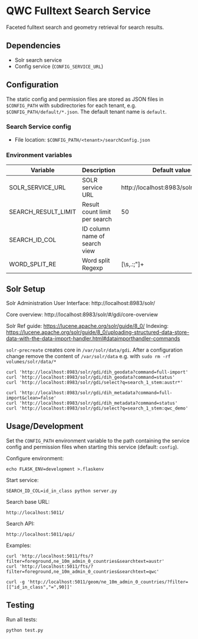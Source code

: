 QWC Fulltext Search Service
===========================

Faceted fulltext search and geometry retrieval for search results.


Dependencies
------------

* Solr search service
* Config service (`CONFIG_SERVICE_URL`)


Configuration
-------------

The static config and permission files are stored as JSON files in `$CONFIG_PATH` with subdirectories for each tenant, 
e.g. `$CONFIG_PATH/default/*.json`. The default tenant name is `default`.

### Search Service config

* File location: `$CONFIG_PATH/<tenant>/searchConfig.json`

### Environment variables

| Variable                | Description                   | Default value                         |
|-------------------------|-------------------------------|---------------------------------------|
| SOLR_SERVICE_URL        | SOLR service URL              | http://localhost:8983/solr/gdi/select |
| SEARCH_RESULT_LIMIT     | Result count limit per search | 50                                    |
| SEARCH_ID_COL           | ID column name of search view |                                       |
| WORD_SPLIT_RE           | Word split Regexp             | [\s,.:;"]+                            |


Solr Setup
----------

Solr Administration User Interface: http://localhost:8983/solr/

Core overview: http://localhost:8983/solr/#/gdi/core-overview

Solr Ref guide: https://lucene.apache.org/solr/guide/8_0/
Indexing: https://lucene.apache.org/solr/guide/8_0/uploading-structured-data-store-data-with-the-data-import-handler.html#dataimporthandler-commands

`solr-precreate` creates core in `/var/solr/data/gdi`.
After a configuration change remove the content of `/var/solr/data`
e.g. with `sudo rm -rf volumes/solr/data/*`

    curl 'http://localhost:8983/solr/gdi/dih_geodata?command=full-import'
    curl 'http://localhost:8983/solr/gdi/dih_geodata?command=status'
    curl 'http://localhost:8983/solr/gdi/select?q=search_1_stem:austr*'

    curl 'http://localhost:8983/solr/gdi/dih_metadata?command=full-import&clean=false'
    curl 'http://localhost:8983/solr/gdi/dih_metadata?command=status'
    curl 'http://localhost:8983/solr/gdi/select?q=search_1_stem:qwc_demo'

Usage/Development
-----------------

Set the `CONFIG_PATH` environment variable to the path containing the service config and permission files when starting this service (default: `config`).

Configure environment:

    echo FLASK_ENV=development >.flaskenv

Start service:

    SEARCH_ID_COL=id_in_class python server.py

Search base URL:

    http://localhost:5011/

Search API:

    http://localhost:5011/api/

Examples:

    curl 'http://localhost:5011/fts/?filter=foreground,ne_10m_admin_0_countries&searchtext=austr'
    curl 'http://localhost:5011/fts/?filter=foreground,ne_10m_admin_0_countries&searchtext=qwc'

    curl -g 'http://localhost:5011/geom/ne_10m_admin_0_countries/?filter=[["id_in_class","=",90]]'


Testing
-------

Run all tests:

    python test.py
